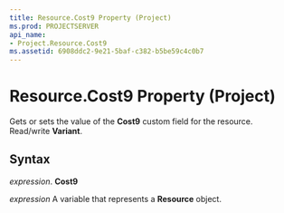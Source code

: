 ```yaml
---
title: Resource.Cost9 Property (Project)
ms.prod: PROJECTSERVER
api_name:
- Project.Resource.Cost9
ms.assetid: 6908ddc2-9e21-5baf-c382-b5be59c4c0b7
---
```



# Resource.Cost9 Property (Project)

Gets or sets the value of the  **Cost9** custom field for the resource. Read/write **Variant**.


## Syntax

 _expression_. **Cost9**

 _expression_ A variable that represents a **Resource** object.


